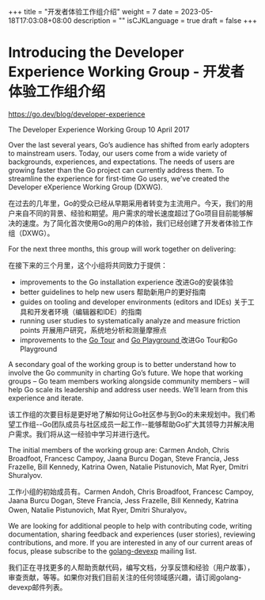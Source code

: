 +++
title = "开发者体验工作组介绍"
weight = 7
date = 2023-05-18T17:03:08+08:00
description = ""
isCJKLanguage = true
draft = false
+++

# Introducing the Developer Experience Working Group - 开发者体验工作组介绍

https://go.dev/blog/developer-experience

The Developer Experience Working Group
10 April 2017

Over the last several years, Go’s audience has shifted from early adopters to mainstream users. Today, our users come from a wide variety of backgrounds, experiences, and expectations. The needs of users are growing faster than the Go project can currently address them. To streamline the experience for first-time Go users, we’ve created the Developer eXperience Working Group (DXWG).

在过去的几年里，Go的受众已经从早期采用者转变为主流用户。今天，我们的用户来自不同的背景、经验和期望。用户需求的增长速度超过了Go项目目前能够解决的速度。为了简化首次使用Go的用户的体验，我们已经创建了开发者体验工作组（DXWG）。

For the next three months, this group will work together on delivering:

在接下来的三个月里，这个小组将共同致力于提供：

- improvements to the Go installation experience 改进Go的安装体验
- better guidelines to help new users 帮助新用户的更好指南
- guides on tooling and developer environments (editors and IDEs) 关于工具和开发者环境（编辑器和IDE）的指南
- running user studies to systematically analyze and measure friction points 开展用户研究，系统地分析和测量摩擦点
- improvements to the [Go Tour](https://go.dev/tour/) and [Go Playground ](https://go.dev/play/) 改进Go Tour和Go Playground

A secondary goal of the working group is to better understand how to involve the Go community in charting Go’s future. We hope that working groups – Go team members working alongside community members – will help Go scale its leadership and address user needs. We’ll learn from this experience and iterate.

该工作组的次要目标是更好地了解如何让Go社区参与到Go的未来规划中。我们希望工作组--Go团队成员与社区成员一起工作--能够帮助Go扩大其领导力并解决用户需求。我们将从这一经验中学习并进行迭代。

The initial members of the working group are: Carmen Andoh, Chris Broadfoot, Francesc Campoy, Jaana Burcu Dogan, Steve Francia, Jess Frazelle, Bill Kennedy, Katrina Owen, Natalie Pistunovich, Mat Ryer, Dmitri Shuralyov.

工作小组的初始成员有。Carmen Andoh, Chris Broadfoot, Francesc Campoy, Jaana Burcu Dogan, Steve Francia, Jess Frazelle, Bill Kennedy, Katrina Owen, Natalie Pistunovich, Mat Ryer, Dmitri Shuralyov。

We are looking for additional people to help with contributing code, writing documentation, sharing feedback and experiences (user stories), reviewing contributions, and more. If you are interested in any of our current areas of focus, please subscribe to the [golang-devexp](https://groups.google.com/forum/#!forum/golang-devexp) mailing list.

我们正在寻找更多的人帮助贡献代码，编写文档，分享反馈和经验（用户故事），审查贡献，等等。如果你对我们目前关注的任何领域感兴趣，请订阅golang-devexp邮件列表。
